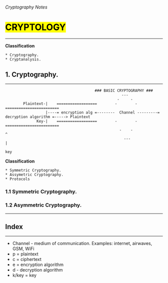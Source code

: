 ###### Cryptography Notes

# <mark> CRYPTOLOGY </mark>
---
**Classification**
~~~
* Cryptography.
* Cryptanalysis.
~~~

## 1. Cryptography.
---
~~~
                                        ### BASIC CRYPTOGRAPHY ###
                                                    ---
                                                  -     -
        Plaintext-|    ==================        -        -         ========================
                  |----= encryption alg =--------  Channel ---------= decryption algorithm =-----> Plaintext
              Key-|    ==================        -        -         ========================
                                                   -    -                      ^
                                                     ---                       |
                                                                              key
~~~

**Classification**
~~~
* Symmetric Cryptography.
* Assymetric Cryptography.
* Protocols
~~~

### 1.1 Symmetric Cryptography.

### 1.2 Asymmetric Cryptography.

---

## Index
---
* Channel - medium of communication. Examples: internet, airwaves, GSM, WiFi
* p = plaintext
* c = ciphertext
* e = encryption algorithm
* d - decryption algorithm
* k/key = key
